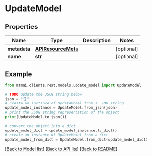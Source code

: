 # UpdateModel


## Properties

Name | Type | Description | Notes
------------ | ------------- | ------------- | -------------
**metadata** | [**APIResourceMeta**](APIResourceMeta.md) |  | [optional] 
**name** | **str** |  | [optional] 

## Example

```python
from mtmai.clients.rest.models.update_model import UpdateModel

# TODO update the JSON string below
json = "{}"
# create an instance of UpdateModel from a JSON string
update_model_instance = UpdateModel.from_json(json)
# print the JSON string representation of the object
print(UpdateModel.to_json())

# convert the object into a dict
update_model_dict = update_model_instance.to_dict()
# create an instance of UpdateModel from a dict
update_model_from_dict = UpdateModel.from_dict(update_model_dict)
```
[[Back to Model list]](../README.md#documentation-for-models) [[Back to API list]](../README.md#documentation-for-api-endpoints) [[Back to README]](../README.md)


